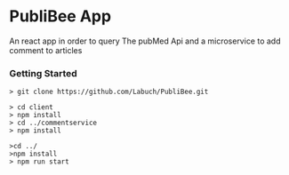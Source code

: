 # PubliBee  App

An react app in order to query The pubMed Api and a microservice to add comment to articles

### Getting Started

```
> git clone https://github.com/Labuch/PubliBee.git

```

```
> cd client
> npm install
> cd ../commentservice
> npm install
```

```
>cd ../
>npm install
> npm run start
```
